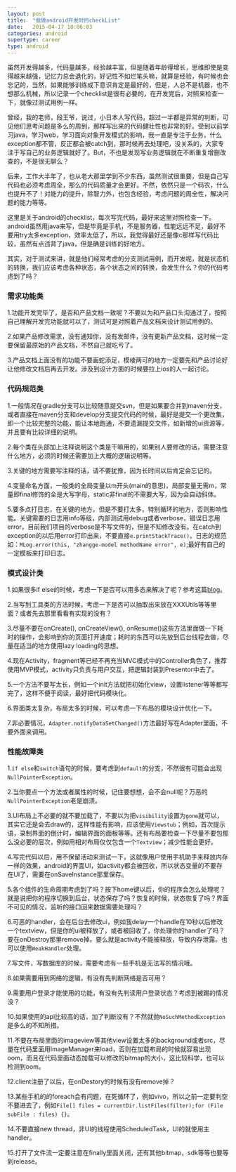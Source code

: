 ```yaml
---
layout: post
title:  "我做android开发时的checkList"
date:   2015-04-17 10:06:03
categories: android
supertype: career
type: android
---
```


虽然开发得越多，代码量越多，经验越丰富，但是随着年龄得增长，思维即使是变得越来越强，记忆力总会退化的，好记性不如烂笔头嘛，就算是经验，有时候也会忘记的，当然，如果能够训练成下意识肯定是最好的，但是，人总不是机器，也不想那么机械，所以记录一个checklist是很有必要的，在开发完后，对照来检查一下，就像过测试用例一样。

曾经，我的老师，段王爷，说过，小日本人写代码，超过一半都是异常的判断，可见他们思考问题是多么的周到，那样写出来的代码健壮性也非常的好。受到以前学习java，学习web，学习面向对象开发模式的影响，我一直是专注于业务，什么exception都不管，反正都会被catch到，那时候再去处理吧，没关系的，大家专注于写自己的业务逻辑就好了。But，不也是发现写业务逻辑就在不断重复增删改查的，不是很无聊么？

后来，工作大半年了，也从老大那里学到不少东西，虽然测试很重要，但是自己写代码也必须考虑周全，那么的代码质量才会更好。不然，依然只是一个码农，什么也提升不了！对能力的提升，除智力外，也包含经验，考虑问题的周全性，解决问题的能力等等。

这里是关于android的checklist，每次写完代码，最好来这里对照检查一下。android虽然用java来写，但是毕竟是手机，不是服务器，性能远远不足，最好不要用try太多exception，效率太低了，所以，我觉得最好还是像c那样写代码比较，虽然有点违背了java，但是确是训练的好地方。

其实，对于测试来讲，就是他们经常考虑的分支测试用例，而开发呢，就是状态机的转换，我们应该考虑各种状态，各个状态之间的转换，会发生什么？你的代码考虑到了吗？

### 需求功能类

1.功能开发完毕了，是否和产品文档一致呢？不要以为和产品口头沟通过了，按照自己理解开发完功能就可以了，测试可是对照着产品文档来设计测试用例的。

2.如果产品修改需求，没有通知你，没有发邮件，没有更新产品文档，这时候一定要保留最原始的产品文档，不然自己就吃亏了。

3.产品文档上面没有的功能不要画蛇添足，模棱两可的地方一定要先和产品讨论好让他修改文档后再去开发。涉及到设计方面的时候要拉上ios的人一起讨论。

### 代码规范类

1.一般情况在gradle分支可以比较随意提交svn，但是如果要合并到maven分支，或者直接在maven分支和develop分支提交代码的时候，最好是提交一个更改集，即一个比较完整的功能，能让本地跑通，不要遗漏提交文件，如新增的ui资源等，并且要有比较详细的说明。

2.每个类在头部加上注释说明这个类是干嘛用的，如果别人要修改的话，需要注意什么地方，必须的时候还需要加上大概的逻辑说明等。

3.关键的地方需要写注释的话，请不要犹豫，因为长时间以后肯定会忘记的。

4.变量命名方面，一般类的全局变量以m开头(main的意思)，局部变量无需m，常量即final修饰的全是大写字母，static非final的不需要大写，因为会自动斜体。

5.要多点打日志，在关键的地方，但是不要打太多，特别循环的地方，否则影响性能。关键需要的日志用info等级，内部测试用debug或者verbose，错误日志用error，目前我们项目的verbose是不写文件的，但是不知修改没有。在catch到exception的以后用error打印出来，不要直接`e.printStackTrace()`。日志的规范如：`MLog.error(this, "zhangge-model methodName error", e)`;最好有自己的一定模板来打印日志。

### 模式设计类

1.如果很多if else的时候，考虑一下是否可以用多态来解决了呢？参考这篇[blog](http://blog.xiaohansong.com/2015/11/24/clean-code-polymorphism/?hmsr=toutiao.io&utm_medium=toutiao.io&utm_source=toutiao.io)。

2.当写到工具类的方法时候，考虑一下是否可以抽取出来放在XXXUtils等等里面？或者先去那里看看有实现的没有？

3.尽量不要在onCreate(), onCreateView(), onResume()这些方法里面做一下耗时的操作，会影响到你的页面打开速度；耗时的东西可以先放到后台线程去做，尽量在适当的地方使用lazy loading的思想。

4.现在Activity，fragment等已经不再充当MVC模式中的Controller角色了，推荐使用MVP模式，activity只负责与用户交互，把逻辑封装到Presentor中去了。

5.一个方法不要写太长，例如一个init方法就把初始化view，设置listener等等都写完了，这样不便于阅读，最好把代码模块化。

6.界面类太复杂，布局太多的时候，可以考虑一下布局的模块设计优化一下。

7.非必要情况，`Adapter.notifyDataSetChanged()`方法最好写在Adapter里面，不要外面来调用。

### 性能故障类

1.`if else`和`switch`语句的时候，要考虑到`default`的分支，不然很有可能会出现`NullPointerException`。

2.当你要点一个方法或者属性的时候，记住要想想，会不会null呢？万恶的`NullPointerException`老是崩溃。

3.UI布局上不必要的就不要加载了，不要以为把`visibility`设置为`gone`就可以，其实它还是会去draw的，这样性能有影响，应该使用`Viewstub`；例如，首次提示语，录制界面的倒计时，编辑界面的面板等等。还有布局要检查一下尽量不要包那么没必要的层次，例如用相对布局仅仅包含一个`Textview`；减少性能会更好。

4.写完代码以后，用不保留活动来测试一下，这就像用户使用手机助手来释放内存一样的效果，android的界面UI，如activity都会被回收，所以状态变量的不要存在UI了，需要在onSaveInstance那里保存。

5.各个组件的生命周期考虑到了吗？按下home键以后，你的程序会怎么处理呢？就是说把你的程序切换到后台，状态保存了吗？恢复的时候，状态恢复了吗？界面不可见的情况，监听的接口回来数据需要处理吗？

6.可恶的handler，会在后台去修改ui，例如我delay一个handle在10秒以后修改一个textview，但是你的ui被释放了，或者被回收了，你处理你的handler了吗？要在onDestroy那里remove掉。要么就是activity不能被释放，导致内存泄露。也可以使用`WeakHandler`处理。

7.写文件，写数据库的时候，需要考虑有一些手机是无法写的情况哦。

8.如果需要用到网络的逻辑，有没有先判断网络是否可用？

9.需要用户登录才能使用的功能，有没有先判读用户登录状态？考虑到被踢的情况没？

10.如果使用的api比较高的话，加了判断没有？不然就抛`NoSuchMethodException`是多么的不知所措。

11.不要在布局里面的imageview等其他view设置太多的background或者src，尽量在代码里面用ImageManager来load，否则在加载布局的时候就容易出现oom，而且在代码里面动态加载可以修改的bitmap的大小，这比较科学，也可以检测到oom。

12.client注册了以后，在onDestory的时候有没有remove掉？

13.某些手机的的foreach会有问题，在死循环了，例如vivo，所以之前一定要判空不要进去了，例如`File[] files = currentDir.listFiles(filter);for (File subFile : files) {}`。

14.不要直接new thread，非UI的线程使用ScheduledTask，UI的就使用主handler。

15.打开了文件流一定要注意在finally里面关闭，还有其他bitmap，sdk等等也要等到release。
